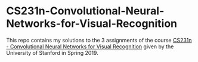 # CS231n-Convolutional-Neural-Networks-for-Visual-Recognition
This repo contains my solutions to the 3 assignments of the course [CS231n - Convolutional Neural Networks for Visual Recognition](http://cs231n.stanford.edu/2019/index.html) given by the University of Stanford in Spring 2019. 

